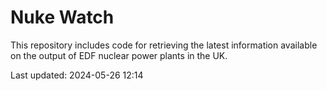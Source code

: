 # Nuke Watch

This repository includes code for retrieving the latest information available on the output of EDF nuclear power plants in the UK.

Last updated: 2024-05-26 12:14